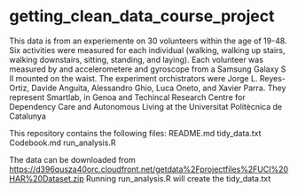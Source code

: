 # getting_clean_data_course_project

This data is from an experiemente on 30 volunteers within the age of 19-48. Six activities were measured for each 
individual (walking, walking up stairs, walking downstairs, sitting, standing, and laying). Each volunteer was measured 
by and accelerometere and gyroscope from a Samsung Galaxy S II mounted on the waist.
The experiment orchistrators were Jorge L. Reyes-Ortiz, Davide Anguita, Alessandro Ghio, Luca Oneto, and Xavier Parra.
They represent Smartlab, in Genoa and Techincal Research Centre for Dependency Care and Autonomous Living at the
Universitat Politècnica de Catalunya

This repository contains the following files:
README.md
tidy_data.txt
Codebook.md
run_analysis.R

The data can be downloaded from https://d396qusza40orc.cloudfront.net/getdata%2Fprojectfiles%2FUCI%20HAR%20Dataset.zip
Running run_analysis.R will create the tidy_data.txt